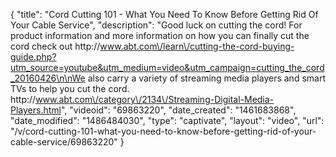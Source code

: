 {
    "title": "Cord Cutting 101 - What You Need To Know Before Getting Rid Of Your Cable Service",
    "description": "Good luck on cutting the cord! For product information and more information on how you can finally cut the cord check out http:\/\/www.abt.com\/learn\/cutting-the-cord-buying-guide.php?utm_source=youtube&utm_medium=video&utm_campaign=cutting_the_cord_20160426\n\nWe also carry a variety of streaming media players and smart TVs to help you cut the cord. http:\/\/www.abt.com\/category\/2134\/Streaming-Digital-Media-Players.html",
    "videoid": "69863220",
    "date_created": "1461683868",
    "date_modified": "1486484030",
    "type": "captivate",
    "layout": "video",
    "url": "\/v\/cord-cutting-101-what-you-need-to-know-before-getting-rid-of-your-cable-service\/69863220"
}